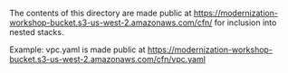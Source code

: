 The contents of this directory are made public at https://modernization-workshop-bucket.s3-us-west-2.amazonaws.com/cfn/ for inclusion into nested stacks.  

Example: vpc.yaml is made public at https://modernization-workshop-bucket.s3-us-west-2.amazonaws.com/cfn/vpc.yaml

